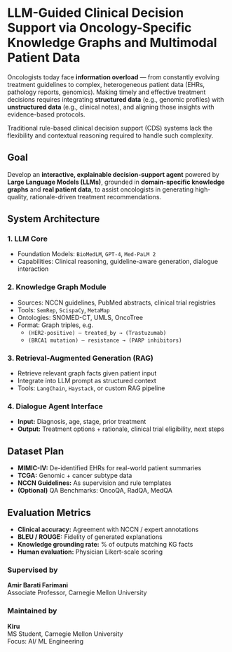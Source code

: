 # LLM-Guided Clinical Decision Support via Oncology-Specific Knowledge Graphs and Multimodal Patient Data

Oncologists today face **information overload** — from constantly evolving treatment guidelines to complex, heterogeneous patient data (EHRs, pathology reports, genomics). Making timely and effective treatment decisions requires integrating **structured data** (e.g., genomic profiles) with **unstructured data** (e.g., clinical notes), and aligning those insights with evidence-based protocols.

Traditional rule-based clinical decision support (CDS) systems lack the flexibility and contextual reasoning required to handle such complexity.

## Goal

Develop an **interactive, explainable decision-support agent** powered by **Large Language Models (LLMs)**, grounded in **domain-specific knowledge graphs** and **real patient data**, to assist oncologists in generating high-quality, rationale-driven treatment recommendations.

## System Architecture

### 1. LLM Core
- Foundation Models: `BioMedLM`, `GPT-4`, `Med-PaLM 2`
- Capabilities: Clinical reasoning, guideline-aware generation, dialogue interaction

### 2. Knowledge Graph Module
- Sources: NCCN guidelines, PubMed abstracts, clinical trial registries
- Tools: `SemRep`, `ScispaCy`, `MetaMap`
- Ontologies: SNOMED-CT, UMLS, OncoTree
- Format: Graph triples, e.g.  
  - `(HER2-positive) — treated_by → (Trastuzumab)`  
  - `(BRCA1 mutation) — resistance → (PARP inhibitors)`

### 3. Retrieval-Augmented Generation (RAG)
- Retrieve relevant graph facts given patient input
- Integrate into LLM prompt as structured context
- Tools: `LangChain`, `Haystack`, or custom RAG pipeline

### 4. Dialogue Agent Interface
- **Input:** Diagnosis, age, stage, prior treatment
- **Output:** Treatment options + rationale, clinical trial eligibility, next steps

## Dataset Plan

- **MIMIC-IV:** De-identified EHRs for real-world patient summaries
- **TCGA:** Genomic + cancer subtype data
- **NCCN Guidelines:** As supervision and rule templates
- **(Optional)** QA Benchmarks: OncoQA, RadQA, MedQA


##  Evaluation Metrics

- **Clinical accuracy:** Agreement with NCCN / expert annotations
- **BLEU / ROUGE:** Fidelity of generated explanations
- **Knowledge grounding rate:** % of outputs matching KG facts
- **Human evaluation:** Physician Likert-scale scoring

### Supervised by

**Amir Barati Farimani**  
Associate Professor, Carnegie Mellon University  

### Maintained by

**Kiru**  
MS Student, Carnegie Mellon University  
Focus: AI/ ML Engineering


